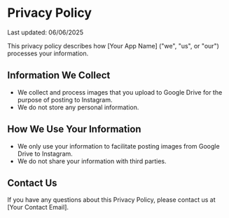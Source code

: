 # Privacy Policy

Last updated: 06/06/2025

This privacy policy describes how [Your App Name] ("we", "us", or "our") processes your information.

## Information We Collect
- We collect and process images that you upload to Google Drive for the purpose of posting to Instagram.
- We do not store any personal information.

## How We Use Your Information
- We only use your information to facilitate posting images from Google Drive to Instagram.
- We do not share your information with third parties.

## Contact Us
If you have any questions about this Privacy Policy, please contact us at [Your Contact Email].
